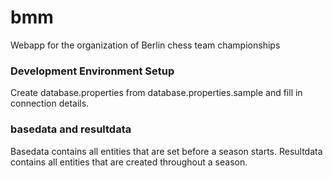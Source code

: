 # bmm

Webapp for the organization of Berlin chess team championships

### Development Environment Setup

Create database.properties from database.properties.sample and fill in connection details.


### basedata and resultdata

Basedata contains all entities that are set before a season starts.
Resultdata contains all entities that are created throughout a season.